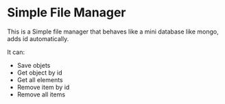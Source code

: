 # Simple File Manager

This is a Simple file manager that behaves like a mini database like mongo, adds id automatically.

It can: 
- Save objets
- Get object by id
- Get all elements
- Remove item by id
- Remove all items
